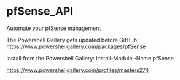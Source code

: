 # pfSense_API
Automate your pfSense management

The Powershell Gallery gets updated before GitHub: https://www.powershellgallery.com/packages/pfSense

Install from the Powershell Gallery: Install-Module -Name pfSense

https://www.powershellgallery.com/profiles/masters274
